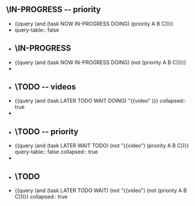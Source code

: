 ## \IN-PROGRESS -- priority
- {{query (and (task NOW IN-PROGRESS DOING) (priority A B C))}}
- query-table:: false
- ## \IN-PROGRESS
- {{query (and (task NOW IN-PROGRESS DOING) (not (priority A B C)))}}
-
- ## \TODO -- videos
- {{query (and (task LATER TODO WAIT DOING) "{{video" )}}
  collapsed:: true
-
- ## \TODO -- priority
- {{query (and (task LATER WAIT TODO) (not "{{video") (priority A B C))}}
  query-table:: false
  collapsed:: true
-
- ## \TODO
- {{query (and (task LATER TODO WAIT) (not "{{video") (not (priority A B C)))}}
  collapsed:: true